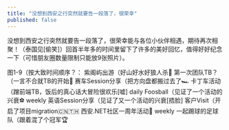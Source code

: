 ```yaml
---
title: "没想到西安之行突然就要告一段落了，很荣幸"
published: false
---
```

没想到西安之行突然就要告一段落了，很荣幸能与各位小伙伴相遇，期待再次相聚！（泰国见[偷笑]）回首半年多的时间里留下了许多的美好回忆，值得好好纪念一下（可惜朋友圈数量限制只能放9张照片）。

图1-9（按大致时间顺序？：
紫阁屿出游（好山好水好狼人杀🐺
第一次团队TB？（一言不合就TB的开始🍲
赛车Session分享（把方向盘都搬过去了🏎️
卡丁车活动（蹭前端TB，饭后的真心话大冒险很欢乐[嘘]
daily Foosball（见证了一个活动的兴衰⚽️
weekly 英语Session分享（见证了又一个活动的兴衰[捂脸]
客户Visit（开启了项目migration🇨🇳🇹🇭
西安.NET社区一周年活动🎉
weekly 一起踢球的足球队（跟着混了个冠军🏆

